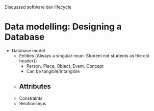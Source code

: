 Discussed software dev lifecycle

# Data modelling: Designing a Database

<!--If you want to interrogate a techie, tie them down and have them sit through 12 weeks of this class. We're playing name, place, thing w databases mann-->
- Database model
	- Entities (Always a singular noun: Student not students as the col header})
		- Person, Place, Object, Event, Concept
		- Can be tangible/intangible
	- Attributes
		-
	- Constraints
	- Relationships

